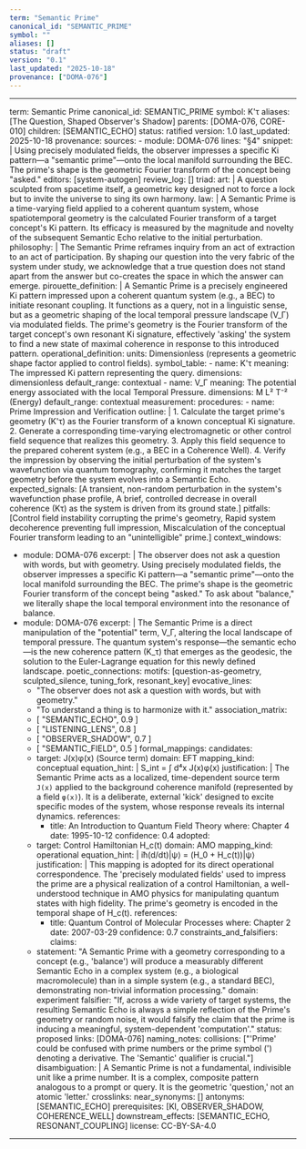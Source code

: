 ```yaml
---
term: "Semantic Prime"
canonical_id: "SEMANTIC_PRIME"
symbol: ""
aliases: []
status: "draft"
version: "0.1"
last_updated: "2025-10-18"
provenance: ["DOMA-076"]
---
```


---
term: Semantic Prime
canonical_id: SEMANTIC_PRIME
symbol: K'τ
aliases: [The Question, Shaped Observer's Shadow]
parents: [DOMA-076, CORE-010]
children: [SEMANTIC_ECHO]
status: ratified
version: 1.0
last_updated: 2025-10-18
provenance:
  sources:
    - module: DOMA-076
      lines: "§4"
      snippet: |
        Using precisely modulated fields, the observer impresses a specific Ki pattern—a "semantic prime"—onto the local manifold surrounding the BEC. The prime's shape is the geometric Fourier transform of the concept being "asked."
  editors: [system-autogen]
  review_log: []
triad:
  art: |
    A question sculpted from spacetime itself, a geometric key designed not to force a lock but to invite the universe to sing its own harmony.
  law: |
    A Semantic Prime is a time-varying field applied to a coherent quantum system, whose spatiotemporal geometry is the calculated Fourier transform of a target concept's Ki pattern. Its efficacy is measured by the magnitude and novelty of the subsequent Semantic Echo relative to the initial perturbation.
  philosophy: |
    The Semantic Prime reframes inquiry from an act of extraction to an act of participation. By shaping our question into the very fabric of the system under study, we acknowledge that a true question does not stand apart from the answer but co-creates the space in which the answer can emerge.
pirouette_definition: |
  A Semantic Prime is a precisely engineered Ki pattern impressed upon a coherent quantum system (e.g., a BEC) to initiate resonant coupling. It functions as a query, not in a linguistic sense, but as a geometric shaping of the local temporal pressure landscape (V_Γ) via modulated fields. The prime's geometry is the Fourier transform of the target concept's own resonant Ki signature, effectively 'asking' the system to find a new state of maximal coherence in response to this introduced pattern.
operational_definition:
  units: Dimensionless (represents a geometric shape factor applied to control fields).
  symbol_table:
    - name: K'τ
      meaning: The impressed Ki pattern representing the query.
      dimensions: dimensionless
      default_range: contextual
    - name: V_Γ
      meaning: The potential energy associated with the local Temporal Pressure.
      dimensions: M L² T⁻² (Energy)
      default_range: contextual
  measurement:
    procedures:
      - name: Prime Impression and Verification
        outline: |
          1. Calculate the target prime's geometry (K'τ) as the Fourier transform of a known conceptual Ki signature.
          2. Generate a corresponding time-varying electromagnetic or other control field sequence that realizes this geometry.
          3. Apply this field sequence to the prepared coherent system (e.g., a BEC in a Coherence Well).
          4. Verify the impression by observing the initial perturbation of the system's wavefunction via quantum tomography, confirming it matches the target geometry before the system evolves into a Semantic Echo.
        expected_signals: [A transient, non-random perturbation in the system's wavefunction phase profile, A brief, controlled decrease in overall coherence (Kτ) as the system is driven from its ground state.]
        pitfalls: [Control field instability corrupting the prime's geometry, Rapid system decoherence preventing full impression, Miscalculation of the conceptual Fourier transform leading to an "unintelligible" prime.]
context_windows:
  - module: DOMA-076
    excerpt: |
      The observer does not ask a question with words, but with geometry. Using precisely modulated fields, the observer impresses a specific Ki pattern—a "semantic prime"—onto the local manifold surrounding the BEC. The prime's shape is the geometric Fourier transform of the concept being "asked." To ask about "balance," we literally shape the local temporal environment into the resonance of balance.
  - module: DOMA-076
    excerpt: |
      The Semantic Prime is a direct manipulation of the "potential" term, V_Γ, altering the local landscape of temporal pressure. The quantum system's response—the semantic echo—is the new coherence pattern (K_τ) that emerges as the geodesic, the solution to the Euler-Lagrange equation for this newly defined landscape.
poetic_connections:
  motifs: [question-as-geometry, sculpted_silence, tuning_fork, resonant_key]
  evocative_lines:
    - "The observer does not ask a question with words, but with geometry."
    - "To understand a thing is to harmonize with it."
  association_matrix:
    - [ "SEMANTIC_ECHO", 0.9 ]
    - [ "LISTENING_LENS", 0.8 ]
    - [ "OBSERVER_SHADOW", 0.7 ]
    - [ "SEMANTIC_FIELD", 0.5 ]
formal_mappings:
  candidates:
    - target: J(x)φ(x) (Source term)
      domain: EFT
      mapping_kind: conceptual
      equation_hint: |
        S_int = ∫ d⁴x J(x)φ(x)
      justification: |
        The Semantic Prime acts as a localized, time-dependent source term `J(x)` applied to the background coherence manifold (represented by a field `φ(x)`). It is a deliberate, external 'kick' designed to excite specific modes of the system, whose response reveals its internal dynamics.
      references:
        - title: An Introduction to Quantum Field Theory
          where: Chapter 4
          date: 1995-10-12
      confidence: 0.4
  adopted:
    - target: Control Hamiltonian H_c(t)
      domain: AMO
      mapping_kind: operational
      equation_hint: |
        iħ(d/dt)|ψ⟩ = (H_0 + H_c(t))|ψ⟩
      justification: |
        This mapping is adopted for its direct operational correspondence. The 'precisely modulated fields' used to impress the prime are a physical realization of a control Hamiltonian, a well-understood technique in AMO physics for manipulating quantum states with high fidelity. The prime's geometry is encoded in the temporal shape of H_c(t).
      references:
        - title: Quantum Control of Molecular Processes
          where: Chapter 2
          date: 2007-03-29
      confidence: 0.7
constraints_and_falsifiers:
  claims:
    - statement: "A Semantic Prime with a geometry corresponding to a concept (e.g., 'balance') will produce a measurably different Semantic Echo in a complex system (e.g., a biological macromolecule) than in a simple system (e.g., a standard BEC), demonstrating non-trivial information processing."
      domain: experiment
      falsifier: "If, across a wide variety of target systems, the resulting Semantic Echo is always a simple reflection of the Prime's geometry or random noise, it would falsify the claim that the prime is inducing a meaningful, system-dependent 'computation'."
      status: proposed
      links: [DOMA-076]
naming_notes:
  collisions: ["'Prime' could be confused with prime numbers or the prime symbol (') denoting a derivative. The 'Semantic' qualifier is crucial."]
  disambiguation: |
    A Semantic Prime is not a fundamental, indivisible unit like a prime number. It is a complex, composite pattern analogous to a prompt or query. It is the geometric 'question,' not an atomic 'letter.'
crosslinks:
  near_synonyms: []
  antonyms: [SEMANTIC_ECHO]
  prerequisites: [KI, OBSERVER_SHADOW, COHERENCE_WELL]
  downstream_effects: [SEMANTIC_ECHO, RESONANT_COUPLING]
license: CC-BY-SA-4.0
---